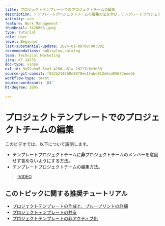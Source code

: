 ```yaml
---
title: プロジェクトテンプレートでのプロジェクトチームの編集
description: テンプレートプロジェクトチームの編集方法を学び、テンプレートプロジェクトチームにプロジェクトチームのメンバーを意図せず含めないようにします。
activity: use
feature: Work Management
thumbnail: 3426803.jpeg
type: Tutorial
role: User
level: Beginner
last-substantial-update: 2024-01-09T00:00:00Z
recommendations: noDisplay,catalog
team: Technical Marketing
jira: KT-14755
doc-type: video
exl-id: 9a92a0a5-5ea3-428d-a81a-2d217e6e3d59
source-git-commit: f033b210268e8979ee15abe812e6ad85673eeedb
workflow-type: tm+mt
source-wordcount: '84'
ht-degree: 100%

---
```


# プロジェクトテンプレートでのプロジェクトチームの編集

このビデオでは、以下について説明します。

* テンプレートプロジェクトチームに&#x200B;**非**&#x200B;プロジェクトチームのメンバーを意図せず含めないようにする方法。
* テンプレートプロジェクトチームの編集方法。

>[!VIDEO](https://video.tv.adobe.com/v/3426803/?quality=12&learn=on)

## このトピックに関する推奨チュートリアル

* [プロジェクトテンプレートの作成と、ブループリントの詳細](/help/manage-work/create-and-manage-project-templates/create-a-project-template.md)
* [プロジェクトテンプレートの共有](/help/manage-work/create-and-manage-project-templates/share-a-project-template.md)
* [プロジェクトテンプレートの非アクティブ化](/help/manage-work/create-and-manage-project-templates/deactivate-a-project-template.md)
